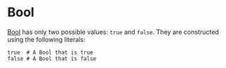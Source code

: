 # Bool

[Bool](https://crystal-lang.org/api/latest/Bool.html) has only two possible values: `true` and `false`. They are constructed using the following literals:

```crystal
true  # A Bool that is true
false # A Bool that is false
```
